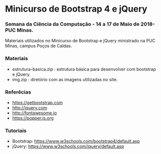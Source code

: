 # Minicurso de Bootstrap 4 e jQuery
### Semana da Ciência da Computação - 14 a 17 de Maio de 2018- PUC Minas.

Materiais utilizados no Minicurso de Bootstrap e jQuery ministrado na PUC Minas, campus Poços de Caldas.

### Materiais
- estrutura-basica.zip : estrutura básica para desenvolver com bootstrap e jQuery.
- img.zip : diretório com as imagens utilizadas no site.

### Referêcias
- https://getbootstrap.com
- http://jquery.com
- http://fontawesome.io
- https://popper.js.org

### Tutoriais
- Bootstrap: https://www.w3schools.com/bootstrap4/default.asp
- jQuery: https://www.w3schools.com/jquery/default.asp
